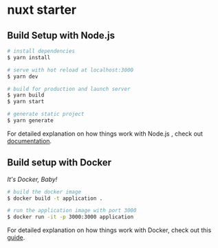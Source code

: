 # nuxt starter

## Build Setup with Node.js

```bash
# install dependencies
$ yarn install

# serve with hot reload at localhost:3000
$ yarn dev

# build for production and launch server
$ yarn build
$ yarn start

# generate static project
$ yarn generate
```
For detailed explanation on how things work with Node.js , check out [documentation](https://nuxtjs.org).

## Build setup with Docker
*It's Docker, Baby!*

```bash
# build the docker image
$ docker build -t application .

# run the application image with port 3000
$ docker run -it -p 3000:3000 application
```

For detailed explanation on how things work with Docker, check out this [guide](https://dockerize.io/guides/docker-nuxtjs-guide).
